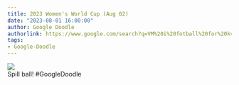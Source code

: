 ```yaml
---
title: 2023 Women's World Cup (Aug 02)
date: "2023-08-01 16:00:00"
author: Google Doodle
authorlink: https://www.google.com/search?q=VM%20i%20fotball%20for%20kvinner%202023
tags:
- Google-Doodle
---
```

<img src="https://www.google.com/logos/doodles/2023/2023-womens-world-cup-aug-02-6753651837110065-law.gif" referrerpolicy="no-referrer"><br>Spill ball! #GoogleDoodle